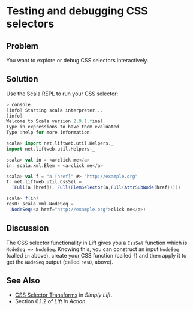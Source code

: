 Testing and debugging CSS selectors
===================================

Problem
-------

You want to explore or debug CSS selectors interactively.

Solution
--------

Use the Scala REPL to run your CSS selector:

```scala
> console             
[info] Starting scala interpreter...
[info] 
Welcome to Scala version 2.9.1.final 
Type in expressions to have them evaluated.
Type :help for more information.

scala> import net.liftweb.util.Helpers._ 
import net.liftweb.util.Helpers._

scala> val in = <a>click me</a>
in: scala.xml.Elem = <a>click me</a>

scala> val f = "a [href]" #> "http://example.org"
f: net.liftweb.util.CssSel = 
  (Full(a [href]), Full(ElemSelector(a,Full(AttrSubNode(href)))))

scala> f(in)
res0: scala.xml.NodeSeq = 
  NodeSeq(<a href="http://example.org">click me</a>)
```

Discussion
----------

The CSS selector functionality in Lift gives you a `CssSel` function which is `NodeSeq => NodeSeq`.  Knowing this, you can construct an input `NodeSeq` (called `in` above), create your CSS function (called `f`) and then apply it to get the `NodeSeq` output (called `res0`, above). 

See Also
--------

* [CSS Selector Transforms](http://simply.liftweb.net/index-7.10.html#toc-Section-7.10) in _Simply Lift_.
* Section 6.1.2 of _Lift in Action_.


